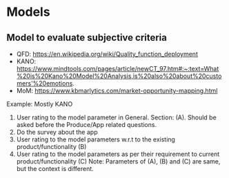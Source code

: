# Models

## Model to evaluate subjective criteria

* QFD:     https://en.wikipedia.org/wiki/Quality_function_deployment
* KANO:  https://www.mindtools.com/pages/article/newCT_97.htm#:~:text=What%20is%20Kano%20Model%20Analysis,is%20also%20about%20customers'%20emotions.
* MoM:   https://www.kbmarlytics.com/market-opportunity-mapping.html

Example: Mostly KANO
1. User rating to the model parameter in General. Section: (A). Should be asked before the Produce/App related questions.
2. Do the survey about the app
3. User rating to the model parameters w.r.t to the existing product/functionality (B)
4. User rating to the model parameters as per their requirement to current product/functionality (C)
Note: Parameters of (A), (B) and (C) are same, but the context is different.
 
